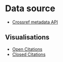 # Data source

* [Crossref metadata API](https://api.crossref.org/)

## Visualisations

* [Open Citations](https://beta.observablehq.com/@hubgit/open-citations)
* [Closed Citations](https://beta.observablehq.com/@hubgit/closed-citations)
